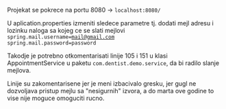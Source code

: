 Projekat se pokrece na portu 8080 -> <code>localhost:8080/</code>

U aplication.properties izmeniti sledece parametre tj. dodati mejl adresu i lozinku naloga sa kojeg ce se slati mejlovi
<code>
spring.mail.username=mail@gmail.com
spring.mail.password=password
</code>

Takodje je potrebno otkomentarisati linije 105 i 151 u klasi AppointmentService u paketu <code>com.dentist.demo.service</code>, da bi radilo slanje mejlova.

Linije su zakomentarisene jer je meni izbacivalo gresku, jer gugl ne dozvoljava pristup mejlu sa "nesigurnih" izvora, a do marta ove godine to vise nije moguce omoguciti rucno.
